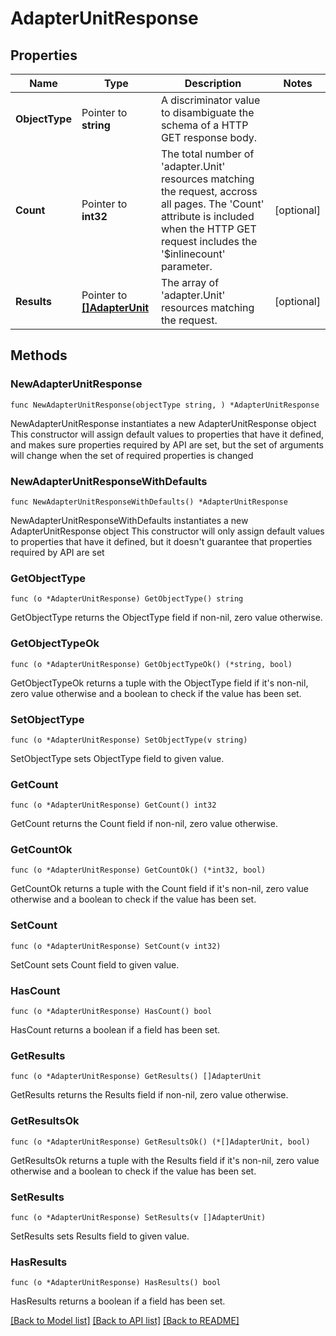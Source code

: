 # AdapterUnitResponse

## Properties

Name | Type | Description | Notes
------------ | ------------- | ------------- | -------------
**ObjectType** | Pointer to **string** | A discriminator value to disambiguate the schema of a HTTP GET response body. | 
**Count** | Pointer to **int32** | The total number of &#39;adapter.Unit&#39; resources matching the request, accross all pages. The &#39;Count&#39; attribute is included when the HTTP GET request includes the &#39;$inlinecount&#39; parameter. | [optional] 
**Results** | Pointer to [**[]AdapterUnit**](adapter.Unit.md) | The array of &#39;adapter.Unit&#39; resources matching the request. | [optional] 

## Methods

### NewAdapterUnitResponse

`func NewAdapterUnitResponse(objectType string, ) *AdapterUnitResponse`

NewAdapterUnitResponse instantiates a new AdapterUnitResponse object
This constructor will assign default values to properties that have it defined,
and makes sure properties required by API are set, but the set of arguments
will change when the set of required properties is changed

### NewAdapterUnitResponseWithDefaults

`func NewAdapterUnitResponseWithDefaults() *AdapterUnitResponse`

NewAdapterUnitResponseWithDefaults instantiates a new AdapterUnitResponse object
This constructor will only assign default values to properties that have it defined,
but it doesn't guarantee that properties required by API are set

### GetObjectType

`func (o *AdapterUnitResponse) GetObjectType() string`

GetObjectType returns the ObjectType field if non-nil, zero value otherwise.

### GetObjectTypeOk

`func (o *AdapterUnitResponse) GetObjectTypeOk() (*string, bool)`

GetObjectTypeOk returns a tuple with the ObjectType field if it's non-nil, zero value otherwise
and a boolean to check if the value has been set.

### SetObjectType

`func (o *AdapterUnitResponse) SetObjectType(v string)`

SetObjectType sets ObjectType field to given value.


### GetCount

`func (o *AdapterUnitResponse) GetCount() int32`

GetCount returns the Count field if non-nil, zero value otherwise.

### GetCountOk

`func (o *AdapterUnitResponse) GetCountOk() (*int32, bool)`

GetCountOk returns a tuple with the Count field if it's non-nil, zero value otherwise
and a boolean to check if the value has been set.

### SetCount

`func (o *AdapterUnitResponse) SetCount(v int32)`

SetCount sets Count field to given value.

### HasCount

`func (o *AdapterUnitResponse) HasCount() bool`

HasCount returns a boolean if a field has been set.

### GetResults

`func (o *AdapterUnitResponse) GetResults() []AdapterUnit`

GetResults returns the Results field if non-nil, zero value otherwise.

### GetResultsOk

`func (o *AdapterUnitResponse) GetResultsOk() (*[]AdapterUnit, bool)`

GetResultsOk returns a tuple with the Results field if it's non-nil, zero value otherwise
and a boolean to check if the value has been set.

### SetResults

`func (o *AdapterUnitResponse) SetResults(v []AdapterUnit)`

SetResults sets Results field to given value.

### HasResults

`func (o *AdapterUnitResponse) HasResults() bool`

HasResults returns a boolean if a field has been set.


[[Back to Model list]](../README.md#documentation-for-models) [[Back to API list]](../README.md#documentation-for-api-endpoints) [[Back to README]](../README.md)


